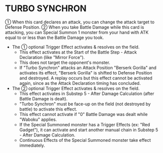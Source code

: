 # TURBO SYNCHRON

① When this card declares an attack, you can change the attack target to Defense Position. ② When you take Battle Damage while this card is attacking, you can Special Summon 1 monster from your hand with ATK equal to or less than the Battle Damage you took.

*   The ① optional Trigger Effect activates & resolves on the field.
    *   This effect activates at the Start of the Battle Step - Attack Declaration (like "Mirror Force").
    *   This does not target the opponent's monster.
    *   If "Turbo Synchron" attacks an Attack Position "Berserk Gorilla" and activates its effect, "Berserk Gorilla" is shifted to Defense Position and destroyed. A replay occurs but this effect cannot be activated again, since as the Attack Declaration timing has concluded.
*   The ② optional Trigger Effect activates & resolves on the field.
    *   This effect activates in Substep 5 - After Damage Calculation (after Battle Damage is dealt).
    *   "Turbo Synchron" must be face-up on the field (not destroyed by battle) to activate this effect.
    *   This effect cannot activate if "0" Battle Damage was dealt while "Waboku" applies.
    *   If the Special Summoned monster has a Trigger Effects (ex: "Red Gadget"), it can activate and start another manual chain in Substep 5 - After Damage Calculation.
    *   Continuous Effects of the Special Summoned monster take effect immediately.
